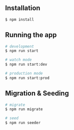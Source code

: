 ## Installation
```bash
$ npm install
```

## Running the app
```bash
# development
$ npm run start

# watch mode
$ npm run start:dev

# production mode
$ npm run start:prod
```

## Migration & Seeding
```bash
# migrate
$ npm run migrate

# seed
$ npm run seeder
```